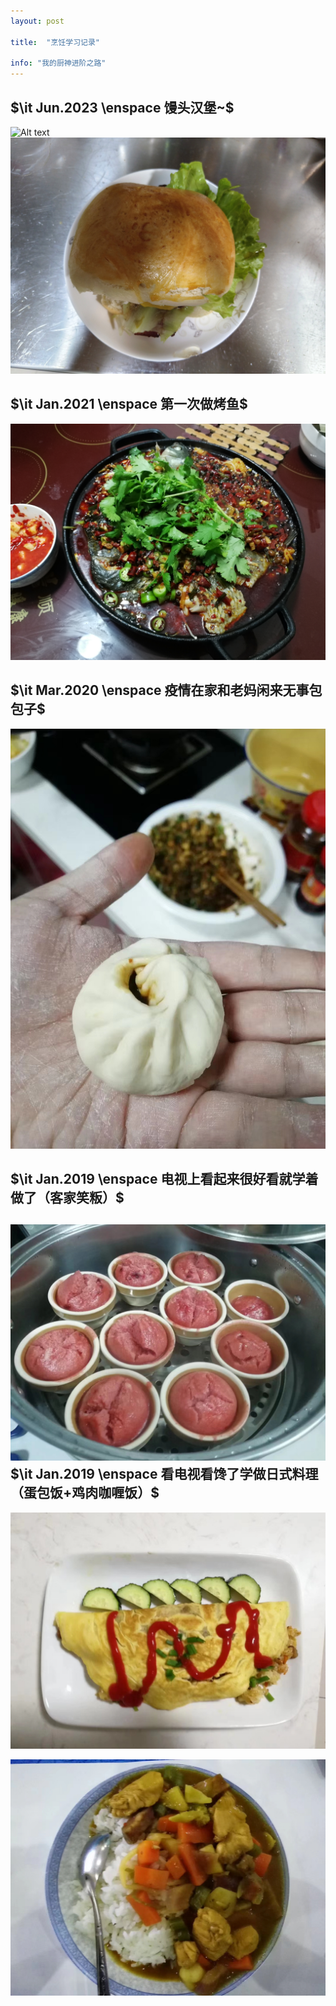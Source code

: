 ```yaml
---
layout: post

title:  "烹饪学习记录"

info: "我的厨神进阶之路"
---
```


$\it Jun.2023 \enspace 馒头汉堡~$
---
![Alt text](../assets/post_imgs/cooking/hanbao_2.jpg)
![Alt text](../assets/post_imgs/cooking/hanbao_1.jpg)

$\it Jan.2021 \enspace 第一次做烤鱼$
---
![Alt text](../assets/post_imgs/cooking/kaoyu_1.jpg)

$\it Mar.2020 \enspace 疫情在家和老妈闲来无事包包子$
---
![Alt text](../assets/post_imgs/cooking/baozi_1.jpg)

$\it Jan.2019 \enspace 电视上看起来很好看就学着做了（客家笑粄）$
---
![Alt text](../assets/post_imgs/cooking/gaodian_1.jpg)
$\it Jan.2019 \enspace 看电视看馋了学做日式料理（蛋包饭+鸡肉咖喱饭）$
---
![Alt text](../assets/post_imgs/cooking/danbaofan_1.jpg)

![Alt text](../assets/post_imgs/cooking/galifan_1.jpg)